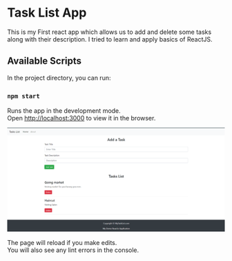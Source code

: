 # Task List App

This is my First react app which allows us to add and delete some tasks along with their description.
I tried to learn and apply basics of ReactJS.

## Available Scripts

In the project directory, you can run:

### `npm start`

Runs the app in the development mode.\
Open [http://localhost:3000](http://localhost:3000) to view it in the browser.

![](Pic.PNG)

The page will reload if you make edits.\
You will also see any lint errors in the console.

